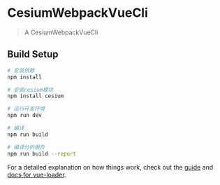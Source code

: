 # CesiumWebpackVueCli

> A CesiumWebpackVueCli

## Build Setup

``` bash
# 安装依赖
npm install

# 安装cesium模块
npm install cesium 

# 运行开发环境
npm run dev

# 编译
npm run build

# 编译分析报告
npm run build --report
```

For a detailed explanation on how things work, check out the [guide](http://vuejs-templates.github.io/webpack/) and [docs for vue-loader](http://vuejs.github.io/vue-loader).
